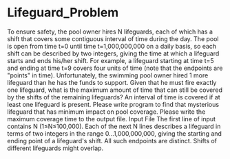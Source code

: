 # Lifeguard_Problem
To ensure safety, the pool owner hires N lifeguards, each of which has a shift that covers some contiguous interval of time during the day. The pool is open from time t=0 until time t=1,000,000,000 on a daily basis, so each shift can be described by two integers, giving the time at which a lifeguard starts and ends his/her shift. For example, a lifeguard starting at time t=5 and ending at time t=9 covers four units of time (note that the endpoints are "points" in time).
Unfortunately, the swimming pool owner hired 1 more lifeguard than he has the funds to support. Given that he must fire exactly one lifeguard, what is the maximum amount of time that can still be covered by the shifts of the remaining lifeguards? An interval of time is covered if at least one lifeguard is present. Please write program to find that mysterious lifeguard that has minimum impact on pool coverage. Please write the maximum coverage time to the output file.
Input File
The first line of input contains N (1≤N≤100,000). Each of the next N lines describes a lifeguard in terms of two integers in the range 0…1,000,000,000, giving the starting and ending point of a lifeguard's shift. All such endpoints are distinct. Shifts of different lifeguards might overlap.

